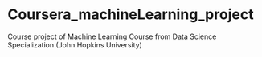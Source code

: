 # Coursera_machineLearning_project
Course project of Machine Learning Course from Data Science Specialization (John Hopkins University)
